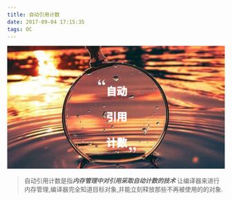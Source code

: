 ```yaml
---
title: 自动引用计数
date: 2017-09-04 17:15:35
tags: OC
---
```

![](自动引用计数/ARCPoster.jpg)
>自动引用计数是指***内存管理中对引用采取自动计数的技术***
>让编译器来进行内存管理,编译器完全知道目标对象,并能立刻释放那些不再被使用的的对象.
